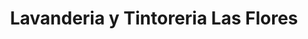 ---
title: "Lavanderia y Tintoreria Las Flores"
url: /cusco/lavanderia-y-tintoreria-las-flores-2/
shop: Wäscherei
---